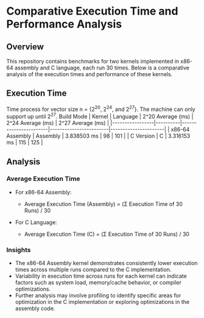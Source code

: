 # Comparative Execution Time and Performance Analysis

## Overview

This repository contains benchmarks for two kernels implemented in x86-64 assembly and C language, each run 30 times. Below is a comparative analysis of the execution times and performance of these kernels.

## Execution Time
Time process for vector size n = {2<sup>20</sup>, 2<sup>24</sup>, and  2<sup>27</sup>}. The machine can only support up until 2<sup>27</sup>.
Build Mode
| Kernel          | Language | 2^20 Average (ms)     | 2^24 Average (ms)      | 2^27 Average (ms)    |
|-----------------|----------|-----------------------|------------------------|----------------------|
| x86-64 Assembly | Assembly | 3.838503 ms           | 98                     | 101                  | 
| C Version       | C        | 3.316153 ms           | 115                    | 125                  |


## Analysis

### Average Execution Time

- For x86-64 Assembly:
  - Average Execution Time (Assembly) = (Σ Execution Time of 30 Runs) / 30

- For C Language:
  - Average Execution Time (C) = (Σ Execution Time of 30 Runs) / 30

### Insights

- The x86-64 Assembly kernel demonstrates consistently lower execution times across multiple runs compared to the C implementation.
- Variability in execution time across runs for each kernel can indicate factors such as system load, memory/cache behavior, or compiler optimizations.
- Further analysis may involve profiling to identify specific areas for optimization in the C implementation or exploring optimizations in the assembly code.


